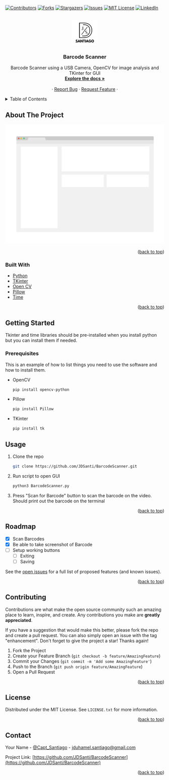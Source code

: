 <div id="top"></div>
<!--
*** Jose Santiago
*** 2019 Barcode Scanner
-->

[![Contributors][contributors-shield]][contributors-url]
[![Forks][forks-shield]][forks-url]
[![Stargazers][stars-shield]][stars-url]
[![Issues][issues-shield]][issues-url]
[![MIT License][license-shield]][license-url]
[![LinkedIn][linkedin-shield]][linkedin-url]



<!-- PROJECT LOGO -->
<br />
<div align="center">
  <a href="https://github.com/JDSanti/BarcodeScanner">
    <img src="images/Logo.png" alt="Logo" width="80" height="80">
  </a>

<h3 align="center">Barcode Scanner</h3>

  <p align="center">
    Barcode Scanner using a USB Camera, OpenCV for image analysis and TKinter for GUI
    <br />
    <a href="https://github.com/JDSanti/BarcodeScanner"><strong>Explore the docs »</strong></a>
    <br />
    <br />
    ·
    <a href="https://github.com/JDSanti/BarcodeScanner/issues">Report Bug</a>
    ·
    <a href="https://github.com/JDSanti/BarcodeScanner/issues">Request Feature</a>
    ·
  </p>
</div>



<!-- TABLE OF CONTENTS -->
<details>
  <summary>Table of Contents</summary>
  <ol>
    <li>
      <a href="#about-the-project">About The Project</a>
      <ul>
        <li><a href="#built-with">Built With</a></li>
      </ul>
    </li>
    <li>
      <a href="#getting-started">Getting Started</a>
      <ul>
        <li><a href="#prerequisites">Prerequisites</a></li>
        <li><a href="#installation">Installation</a></li>
      </ul>
    </li>
    <li><a href="#usage">Usage</a></li>
    <li><a href="#roadmap">Roadmap</a></li>
    <li><a href="#contributing">Contributing</a></li>
    <li><a href="#license">License</a></li>
    <li><a href="#contact">Contact</a></li>
    <li><a href="#acknowledgments">Acknowledgments</a></li>
  </ol>
</details>



<!-- ABOUT THE PROJECT -->
## About The Project

[![Product Name Screen Shot][product-screenshot]](https://github.com/JDSanti/BarcodeScanner)

<p align="right">(<a href="#top">back to top</a>)</p>


### Built With

* [Python](https://www.python.org/downloads/)
* [TKinter](https://docs.python.org/3/library/tkinter.html)
* [Open CV](https://pypi.org/project/opencv-python/)
* [Pillow](https://pypi.org/project/Pillow/)
* [Time](https://docs.python.org/3/library/time.html)

<p align="right">(<a href="#top">back to top</a>)</p>



<!-- GETTING STARTED -->
## Getting Started

Tkinter and time libraries should be pre-installed when you install python but you can install them if needed.
### Prerequisites

This is an example of how to list things you need to use the software and how to install them.
* OpenCV
  ```sh
  pip install opencv-python 
  ```
* Pillow
  ```sh
  pip install Pillow 
  ```
* TKinter
  ```sh
  pip install tk 
  ```

<!-- USAGE EXAMPLES -->
## Usage
1. Clone the repo
   ```sh
   git clone https://github.com/JDSanti/BarcodeScanner.git
   ```
2. Run script to open GUI
   ```sh
   python3 BarcodeScanner.py
   ```
4. Press "Scan for Barcode" button to scan the barcode on the video. Should print out the barcode on the terminal

<p align="right">(<a href="#top">back to top</a>)</p>



<!-- ROADMAP -->
## Roadmap

- [x] Scan Barcodes
- [x] Be able to take screenshot of Barcode
- [ ] Setup working buttons
    - [ ] Exiting
    - [ ] Saving

See the [open issues](https://github.com/JDSanti/BarcodeScanner/issues) for a full list of proposed features (and known issues).

<p align="right">(<a href="#top">back to top</a>)</p>



<!-- CONTRIBUTING -->
## Contributing

Contributions are what make the open source community such an amazing place to learn, inspire, and create. Any contributions you make are **greatly appreciated**.

If you have a suggestion that would make this better, please fork the repo and create a pull request. You can also simply open an issue with the tag "enhancement".
Don't forget to give the project a star! Thanks again!

1. Fork the Project
2. Create your Feature Branch (`git checkout -b feature/AmazingFeature`)
3. Commit your Changes (`git commit -m 'Add some AmazingFeature'`)
4. Push to the Branch (`git push origin feature/AmazingFeature`)
5. Open a Pull Request

<p align="right">(<a href="#top">back to top</a>)</p>



<!-- LICENSE -->
## License

Distributed under the MIT License. See `LICENSE.txt` for more information.

<p align="right">(<a href="#top">back to top</a>)</p>



<!-- CONTACT -->
## Contact

Your Name - [@Capt_Santiago](https://twitter.com/Capt_Santiago) - jduhamel.santiago@gmail.com

Project Link: [https://github.com/JDSanti/BarcodeScanner](https://github.com/JDSanti/BarcodeScanner)

<p align="right">(<a href="#top">back to top</a>)</p>


<!-- MARKDOWN LINKS & IMAGES -->
<!-- https://www.markdownguide.org/basic-syntax/#reference-style-links -->
[contributors-shield]: https://img.shields.io/github/contributors/JDSanti/BarcodeScanner.svg?style=for-the-badge
[contributors-url]: https://github.com/JDSanti/BarcodeScanner/graphs/contributors
[forks-shield]: https://img.shields.io/github/forks/JDSanti/BarcodeScanner.svg?style=for-the-badge
[forks-url]: https://github.com/JDSanti/BarcodeScanner/network/members
[stars-shield]: https://img.shields.io/github/stars/JDSanti/BarcodeScanner.svg?style=for-the-badge
[stars-url]: https://github.com/JDSanti/BarcodeScanner/stargazers
[issues-shield]: https://img.shields.io/github/issues/JDSanti/BarcodeScanner.svg?style=for-the-badge
[issues-url]: https://github.com/JDSanti/BarcodeScanner/issues
[license-shield]: https://img.shields.io/github/license/JDSanti/BarcodeScanner.svg?style=for-the-badge
[license-url]: https://github.com/JDSanti/BarcodeScanner/blob/master/LICENSE.txt
[linkedin-shield]: https://img.shields.io/badge/-LinkedIn-black.svg?style=for-the-badge&logo=linkedin&colorB=555
[linkedin-url]: https://www.linkedin.com/in/jduhamelsantiago/
[product-screenshot]: images/Screenshot.png
